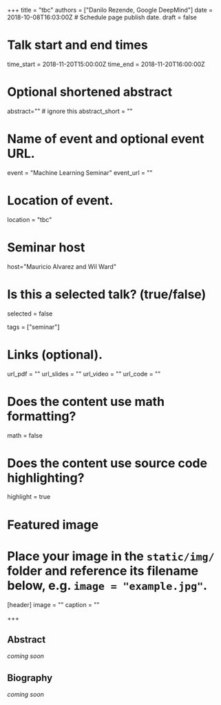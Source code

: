 +++
title = "tbc"
authors = ["Danilo Rezende, Google DeepMind"]
date = 2018-10-08T16:03:00Z  # Schedule page publish date.
draft = false

# Talk start and end times
time_start = 2018-11-20T15:00:00Z
time_end = 2018-11-20T16:00:00Z

# Optional shortened abstract
abstract="" # ignore this
abstract_short = ""

# Name of event and optional event URL.
event = "Machine Learning Seminar"
event_url = ""

# Location of event.
location = "tbc"

# Seminar host
host="Mauricio Alvarez and Wil Ward"

# Is this a selected talk? (true/false)
selected = false

tags = ["seminar"]

# Links (optional).
url_pdf = ""
url_slides = ""
url_video = ""
url_code = ""

# Does the content use math formatting?
math = false

# Does the content use source code highlighting?
highlight = true

# Featured image
# Place your image in the `static/img/` folder and reference its filename below, e.g. `image = "example.jpg"`.
[header]
image = ""
caption = ""

+++

## Abstract

_coming soon_

## Biography

_coming soon_
